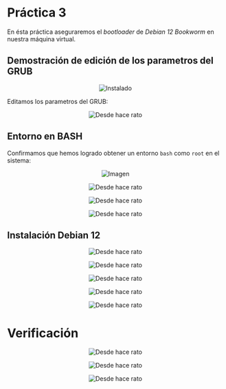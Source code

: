 # Práctica 3 
En ésta práctica aseguraremos el *bootloader* de *Debian 12 Bookworm* en nuestra máquina virtual.

## Demostración de edición de los parametros del GRUB
<p align="center">
  <img src="https://github.com/MadPsychic/SysLinux/blob/main/practica3/imgs/Screenshot%20From%202024-12-03%2015-16-28.png?raw=true" alt="Instalado" />
</p>

Editamos los parametros del GRUB:
<p align="center">
  <img src="https://github.com/MadPsychic/SysLinux/blob/main/practica3/imgs/Screenshot%20From%202024-12-03%2015-18-32.png?raw=true" alt="Desde hace rato" />
</p>

## Entorno en BASH
Confirmamos que hemos logrado obtener un entorno `bash` como `root` en el sistema:
<p align="center">
  <img src="https://github.com/MadPsychic/SysLinux/blob/main/practica3/imgs/Screenshot%20From%202024-12-03%2015-21-07.png?raw=true" alt="Imagen" />
</p>

<p align="center">
  <img src="https://github.com/MadPsychic/SysLinux/blob/main/practica1/imgs/Screenshot%20From%202024-11-27%2014-17-58.png?raw=true" alt="Desde hace rato" />
</p>

<p align="center">
  <img src="https://github.com/MadPsychic/SysLinux/blob/main/practica1/imgs/Screenshot%20From%202024-11-27%2014-18-02.png?raw=true" alt="Desde hace rato" />
</p>

<p align="center">
  <img src="https://github.com/MadPsychic/SysLinux/blob/main/practica1/imgs/Screenshot%20From%202024-11-27%2014-18-08.png?raw=true" alt="Desde hace rato" />
</p>

## Instalación Debian 12

<p align="center">
  <img src="https://github.com/MadPsychic/SysLinux/blob/main/practica1/imgs/Screenshot%20From%202024-11-27%2014-22-46.png?raw=true" alt="Desde hace rato" />
</p>

<p align="center">
  <img src="https://github.com/MadPsychic/SysLinux/blob/main/practica1/imgs/Screenshot%20From%202024-11-27%2014-23-44.png?raw=true" alt="Desde hace rato" />
</p>

<p align="center">
  <img src="https://github.com/MadPsychic/SysLinux/blob/main/practica1/imgs/Screenshot%20From%202024-11-27%2014-25-17.png?raw=true" alt="Desde hace rato" />
</p>

<p align="center">
  <img src="https://github.com/MadPsychic/SysLinux/blob/main/practica1/imgs/Screenshot%20From%202024-11-27%2014-26-03.png?raw=true" alt="Desde hace rato" />
</p>

<p align="center">
  <img src="https://github.com/MadPsychic/SysLinux/blob/main/practica1/imgs/Screenshot%20From%202024-11-27%2014-30-24.png?raw=true" alt="Desde hace rato" />
</p>

# Verificación 

<p align="center">
  <img src="https://github.com/MadPsychic/SysLinux/blob/main/practica1/imgs/Screenshot%20From%202024-11-27%2014-38-59.png?raw=true" alt="Desde hace rato" />
</p>

<p align="center">
  <img src="https://github.com/MadPsychic/SysLinux/blob/main/practica1/imgs/Screenshot%20From%202024-11-27%2014-42-14.png?raw=true" alt="Desde hace rato" />
</p>

<p align="center">
  <img src="https://github.com/MadPsychic/SysLinux/blob/main/practica1/imgs/Screenshot%20From%202024-11-27%2014-42-35.png?raw=true" alt="Desde hace rato" />
</p>

